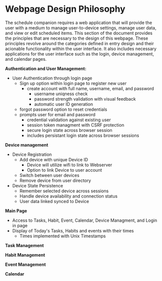 # Webpage Design Philosophy

The schedule companion requires a web application that will provide the user with a medium to manage user-to-device settings, manage user data, and view or edit scheduled items. This section of the document provides the principles that are necessary to the design of this webpage. These principles revolve around the categories defined in entry design and their acionable functionality within the user interface. It also includes necessary applications for the user interface such as the login, device management, and calendar pages. 


**Authentication and User Management:**

- User Authentication through login page
    - Sign up option within login page to register new user
        - create account with full name, username, email, and password
            - username uniqness check
            - password strength validation with visual feedback
            - automatic user ID generation 
    - forgot password option to reset credentials
    - prompts user for email and password 
        - credential validation against existing user
        - session token managment with CSRF protection
        - secure login state across browser session
        - includes persistant login state across browser sessions

**Device management**

- Device Registration
    - Add device with unique Device ID
        - Device will utilize wifi to link to Webserver
        - Option to link Device to user account
    - Switch between user devices 
    - Remove device from user directory
- Device State Persistence
    - Remember selected device across sessions
    - Handle device availability and connection status
    - User data linked synced to Device
    

**Main Page**

- Access to Tasks, Habit, Event, Calendar, Device Managment, and Login in page
- Display of Today's Tasks, Habits and events with their times
    - Times implemented with Unix Timestamps

**Task Management**


**Habit Management**

**Event Management**

**Calendar**
